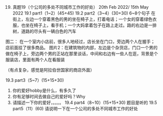 
19.	真题19（个公司的多处不同城市工作的好处）
20th Feb 2022/ 15th May 2022
19.1	part1（1~2）(45+45)
19.2	part2（3~4）(30+30) 6~8个句子
在街上，左边一个穿着黑色的男的坐在椅子上，打着电话；一个女的穿着绿色衣服，也坐在椅子上，看手机；一个大妈拿着包子在路上走过。路的右边是一排树，道路的尽头有一辆白色的汽车
 

图二：
在一个室内小店前，很多人地经过，店长坐在门口，旁边两个人在握手；店前面挂了很多商品。
图片2：在建筑物的内部，左边是个杂货店，门口一个男的做在椅子上，旁边两个男的正站在那里谈话，中间和右边有一些人在逛，背景是个服装店，里面有两个人在看服装

（有点复杂，感觉是阿拉伯世国家的商店外面）



19.3	part3（5~7）(15+15+30)
1. 你的爱好hobby是什么，有多久了
2. 你有足够时间去做自己的爱好吗？Why
3. 请描述一下你的爱好，。。。。
19.4	part4（8~10）(15+15+30) 题目是听的
19.5	part5（11）(60)
请说明一下在一个公司的多处不同城市工作的好处
